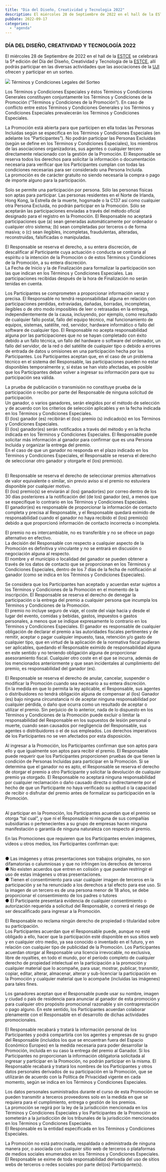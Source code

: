 ```yaml
---
title: "Dia del Diseño, Creatividad y Tecnologia 2022"
description: El miércoles 28 de Septiembre de 2022 en el hall de la ESTCE se celebrará la 5ª edición del Día del Diseño, Creatividad y Tecnología de la ESTCE, allí podrás participar en las diversas actividades que las asociaciones de la UJI ofrecen y participar en un sorteo.
pubDate: 2022-09-17
categories: 
  - "agenda"
---
```


### DÍA DEL DISEÑO, CREATIVIDAD Y TECNOLOGÍA 2022

El miércoles 28 de Septiembre de 2022 en el hall de la [ESTCE](https://www.google.es/maps/place/Escuela+Superior+de+Tecnologia+I+Ciencias+Experimentales,+Avenguda+Avenida+de+Vicente+Sos+Baynat,+12006+Castell%C3%B3n+de+la+Plana,+Castell%C3%B3n/@39.9926864,-0.0678504,19z/data=!3m1!4b1!4m5!3m4!1s0xd5ffe0f98be12e9:0x4e7634c2c3b978b7!8m2!3d39.9926854!4d-0.0673032?shorturl=1) se celebrará la 5ª edición del Día del Diseño, Creatividad y Tecnología de la [ESTCE](https://www.google.es/maps/place/Escuela+Superior+de+Tecnologia+I+Ciencias+Experimentales,+Avenguda+Avenida+de+Vicente+Sos+Baynat,+12006+Castell%C3%B3n+de+la+Plana,+Castell%C3%B3n/@39.9926864,-0.0678504,19z/data=!3m1!4b1!4m5!3m4!1s0xd5ffe0f98be12e9:0x4e7634c2c3b978b7!8m2!3d39.9926854!4d-0.0673032?shorturl=1), allí podrás participar en las diversas actividades que las asociaciones de la [UJI](https://www.google.es/maps/place/Universitat+Jaume+I/@39.9902105,-0.0511631,14z/data=!4m6!3m5!1s0xd5ffe0fca9b5147:0x1368bf53b3a7fb3f!8m2!3d39.9943481!4d-0.0702147!16zL20vMDg0dGNk?coh=164777&entry=tt&shorturl=1) ofrecen y participar en un sorteo.

 ![](images/Banner-Dia-del-Diseno-2022_Mesa-de-trabajo-1-1024x439.png)   Términos y Condiciones Legales del Sorteo​

Los Términos y Condiciones Especiales y éstos Términos y Condiciones Generales constituyen conjuntamente los Términos y Condiciones de la Promoción (“Términos y Condiciones de la Promoción”). En caso de conflicto entre estos Términos y Condiciones Generales y los Términos y Condiciones Especiales prevalecerán los Términos y Condiciones Especiales.

La Promoción está abierta para que participen en ella todas las Personas Incluidas según se especifica en los Términos y Condiciones Especiales (en adelante los “Participantes”). No podrán participar las Personas Excluidas (según se define en los Términos y Condiciones Especiales), los miembros de las asociaciones organizadoras, sus agentes o cualquier tercero directamente relacionado con la gestión de la Promoción. El Responsable se reserva todos los derechos para solicitar la información o documentación necesaria para verificar que los Participantes cumplan con todas las condiciones necesarias para ser considerado una Persona Incluida.  
La promoción es de carácter gratuito no siendo necesaria la compra o pago de importe alguno para la participación.

Solo se permite una participación por persona. Sólo las personas físicas son aptas para participar. Las personas residentes en el Norte de Irlanda, Hong Kong, la Estrella de la muerte, hogsmade o la C137 así como cualquier otra Persona Excluida, no podrán participar en la Promoción. Sólo se aceptarán las participaciones enviadas a través del método oficial designado para el registro en la Promoción. El Responsable no aceptará participaciones que (a) sean generadas automáticamente por ordenador o cualquier otro sistema; (b) sean completadas por terceros o de forma masiva; o (c) sean ilegibles, incompletas, fraudulentas, alteradas, reconstruidas, falsificadas o manipuladas.

El Responsable se reserva el derecho, a su entera discreción, de descalificar al Participante cuya actuación o conducta se contraria al espíritu o la intención de la Promoción o de estos Términos y Condiciones de la Promoción, a su entera discreción.  
La Fecha de Inicio y la de Finalización para formalizar la participación son las que indican en los Términos y Condiciones Especiales. Las participaciones recibidas después de la hora de Finalización no serán tenidas en cuenta.

Los Participantes se comprometen a proporcionar información veraz y precisa. El Responsable no tendrá responsabilidad alguna en relación con participaciones perdidas, extraviadas, dañadas, borradas, incompletas, ilegibles o de otro modo imposibles de leer o retrasadas en la entrega, independientemente de la causa, incluyendo, por ejemplo, como resultado de cualquier fallo postal, fallo del equipo técnico, mal funcionamiento de equipos, sistemas, satélite, red, servidor, hardware informático o fallo del software de cualquier tipo. El Responsable no acepta responsabilidad alguna por las participaciones que no se hayan completado con éxito debido a un fallo técnica, un fallo del hardware o software del ordenador, un fallo del servidor, de la red o del satélite de cualquier tipo o debido a errores de entrada de datos u omisiones en una participación hecha por los Participantes. Los Participantes aceptan que, en el caso de un problema técnico en el sistema del Responsable, las participaciones pueden no estar disponibles temporalmente y, si éstas se han visto afectadas, es posible que los Participantes deban volver a ingresar su información para que su participación sea válida.

La prueba de publicación o transmisión no constituye prueba de la participación o recibo por parte del Responsable de ninguna solicitud de participación.  
Un ganador, o varios ganadores, serán elegidos por el método de selección y de acuerdo con los criterios de selección aplicables y en la fecha indicada en los Términos y Condiciones Especiales.  
El (los) ganador (es) recibirán el (los) premio (s) indicado(s) en los Términos y Condiciones Especiales.  
El (los) ganador(es) serán notificados a través del método y en la fecha indicada en los Términos y Condiciones Especiales. El Responsable puede solicitar más información al ganador para confirmar que es una Persona Incluida y organizar la entrega del premio.  
En el caso de que un ganador no responda en el plazo indicado en los Términos y Condiciones Especiales, el Responsable se reserva el derecho de seleccionar otro ganador y otorgarle el (los) premio(s).

   
El Responsable se reserva el derecho de seleccionar premios alternativos de valor equivalente o similar, sin previo aviso si el premio no estuviera disponible por cualquier motivo.  
El (los) premio(s) se enviarán al (los) ganador(es) por correo dentro de los 30 días posteriores a la notificación del (de los) ganador (es), a menos que se especifique lo contrario en los Términos y Condiciones Especiales.  
El ganador(es) es responsable de proporcionar la información de contacto completa y precisa al Responsable, y el Responsable quedará eximido de responsabilidad cuando el ganador no haya recibido el (los) premio(s) debido a que proporcionó información de contacto incorrecta o incompleta.

El premio no es intercambiable, no es transferible y no se ofrece un pago alternativo en efectivo.  
La decisión del Responsable con respecto a cualquier aspecto de la Promoción es definitiva y vinculante y no se entrará en discusión o negociación alguna al respecto.  
El nombre y el municipio o localidad del ganador se pueden obtener a través de los datos de contacto que se proporcionan en los Términos y Condiciones Especiales, dentro de los 7 días de la fecha de notificación al ganador (como se indica en los Términos y Condiciones Especiales).

Se considera que los Participantes han aceptado y acuerdan estar sujetos a los Términos y Condiciones de la Promoción en el momento de la inscripción. El Responsable se reserva el derecho de denegar la participación o la entrega del premio a cualquier persona que incumpla los Términos y Condiciones de la Promoción.  
El premio no incluye seguro de viaje, el coste del viaje hacia y desde el lugar del evento, comidas y bebidas, gastos, impuestos o gastos personales, a menos que se indique expresamente lo contrario en los Términos y Condiciones Especiales. El ganador es responsable de cualquier obligación de declarar el premio a las autoridades fiscales pertinentes y de remitir, aceptar o pagar cualquier impuesto, tasa, retención y/o gasto de cualquier tipo, que en virtud de la aplicación de la normativa fiscal pudieran ser aplicables, quedando el Responsable eximido de responsabilidad alguna en este sentido y no teniendo obligación alguna de proporcionar asesoramiento fiscal. Cualquier otro coste en el que se incurra, además de los mencionados anteriormente y que sean incidentales al cumplimiento del premio, es responsabilidad del ganador (es).

El Responsable se reserva el derecho de anular, cancelar, suspender o modificar la Promoción cuando sea necesario a su entera discreción.  
En la medida en que lo permita la ley aplicable, el Responsable, sus agentes o distribuidores no tendrá obligación alguna de compensar al (los) Ganador (es) bajo ninguna circunstancia ni de aceptar ninguna responsabilidad por cualquier pérdida, o daño que ocurra como un resultado de aceptar o utilizar el premio. Sin perjuicio de lo anterior, nada de lo dispuesto en los Términos y Condiciones de la Promoción puede excluir o limitar la responsabilidad del Responsable en los supuestos de lesión personal o muerte, cuando sean causados por negligencia del Responsable, sus agentes o distribuidores o el de sus empleados. Los derechos imperativos de los Participantes no se ven afectados por esta disposición.

Al ingresar a la Promoción, los Participantes confirman que son aptos para ello y que igualmente son aptos para recibir el premio. El Responsable puede requerir que los Participantes proporcionen pruebas de que tienen la condición de Personas Incluidas para participar en la Promoción. Si se determina que el ganador no es apto, el Responsable se reserva el derecho de otorgar el premio a otro Participante y solicitar la devolución de cualquier premio ya otorgado. El Responsable no aceptará ninguna responsabilidad por cualquier reclamación o daño causado directa o indirectamente por el hecho de que un Participante no haya verificado su aptitud o la capacidad de recibir o disfrutar del premio antes de formalizar su participación en la Promoción.

   
Al participar en la Promoción, los Participantes acuerdan que el premio se otorga “tal cual”, y que ni el Responsable ni ninguna de sus compañías subsidiarias o pertenecientes a su grupo de empresas hacen ninguna manifestación o garantía de ninguna naturaleza con respecto al premio.

En las Promociones que requieren que los Participantes envíen imágenes, videos u otros medios, los Participantes confirman que:

   
● Las imágenes y otras presentaciones son trabajos originales, no son difamatorias o calumniosas y que no infringen los derechos de terceros  
● No existen acuerdos que entren en colisión y que puedan restringir el uso de estas imágenes u otras presentaciones.  
● Tienen el consentimiento para usar cualquier imagen de terceros en la participación y se ha renunciado a los derechos a tal efecto para ese uso. Si la imagen de un tercero es de una persona menor de 18 años, se debe proporcionar el consentimiento de los padres o tutores  
● El Participante presentará evidencia de cualquier consentimiento o autorización requerida a solicitud del Responsable, o correrá el riesgo de ser descalificado para ingresar a la Promoción.

El Responsable no reclama ningún derecho de propiedad o titularidad sobre su participación.  
Los Participantes acuerdan que el Responsable puede, aunque no esté obligado a ello, hacer que la participación esté disponible en sus sitios web y en cualquier otro medio, ya sea conocido o inventado en el futuro, y en relación con cualquier tipo de publicidad de la Promoción. Los Participantes acuerdan otorgar al Responsable una licencia irrevocable, no exclusiva, libre de royalties, en todo el mundo, por el período completo de cualquier derecho de propiedad intelectual en la participación a la promoción y cualquier material que lo acompañe, para usar, mostrar, publicar, transmitir, copiar, editar, alterar, almacenar, alterar y sub-licenciar la participación en la Promoción y cualquier material que lo acompañe (incluidas las imágenes) para tales fines.

Los ganadores aceptan que el Responsable puede usar su nombre, imagen y ciudad o país de residencia para anunciar al ganador de esta promoción y para cualquier otro propósito promocional razonable y sin contraprestación o pago alguno. En este sentido, los Participantes acuerdan colaborar plenamente con el Responsable en el desarrollo de dichas actividades promocionales.

El Responsable recabará y tratará la información personal de los Participantes y podrá compartirla con los agentes y empresas de su grupo del Responsable (incluidos los que se encuentran fuera del Espacio Económico Europeo) en la medida necesaria para poder desarrollar la Promoción, incluida en su caso la entrega del premio al Ganador. Si los Participantes no proporcionan la información obligatoria solicitada al ingresar y participar en la Promoción, no podrán participar en la misma. El Responsable recabará y tratará los nombres de los Participantes y otros datos personales derivados de su participación en la Promoción, que se utilizarán de acuerdo con la Política de Privacidad vigente en cada momento, según se indica en los Términos y Condiciones Especiales.

Los datos personales suministrados durante el curso de esta Promoción se pueden transmitir a terceros proveedores solo en la medida en que se requiera para el cumplimiento, entrega o gestión de los premios.  
La promoción se regirá por la ley de la jurisdicción mencionada en los Términos y Condiciones Especiales y los Participantes de la Promoción se someterán a la jurisdicción de los tribunales de la jurisdicción mencionados en los Términos y Condiciones Especiales.  
El Responsable es la entidad especificada en los Términos y Condiciones Especiales.

La Promoción no está patrocinada, respaldada o administrada de ninguna manera por, o asociada con cualquier sitio web de terceros o plataformas de medios sociales enumerados en los Términos y Condiciones Especiales. El Responsable se exime de toda responsabilidad derivada del uso de sitios webs de terceros o redes sociales por parte del(os) Participante(s).
